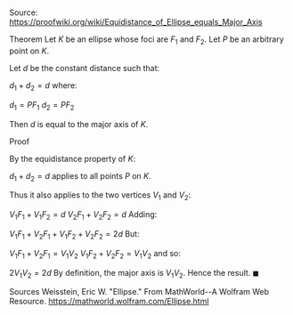 # 

Source: https://proofwiki.org/wiki/Equidistance_of_Ellipse_equals_Major_Axis

Theorem
Let $K$ be an ellipse whose foci are $F_1$ and $F_2$.
Let $P$ be an arbitrary point on $K$.

Let $d$ be the constant distance such that:

$d_1 + d_2 = d$
where:

$d_1 = P F_1$
$d_2 = P F_2$

Then $d$ is equal to the major axis of $K$.


Proof

By the equidistance property of $K$:

$d_1 + d_2 = d$
applies to all points $P$ on $K$.

Thus it also applies to the two vertices $V_1$ and $V_2$:

$V_1 F_1 + V_1 F_2 = d$
$V_2 F_1 + V_2 F_2 = d$
Adding:

$V_1 F_1 + V_2 F_1 + V_1 F_2 + V_2 F_2 = 2 d$
But:

$V_1 F_1 + V_2 F_1 = V_1 V_2$
$V_1 F_2 + V_2 F_2 = V_1 V_2$
and so:

$2 V_1 V_2 = 2 d$
By definition, the major axis is $V_1 V_2$.
Hence the result.
$\blacksquare$


Sources
Weisstein, Eric W. "Ellipse." From MathWorld--A Wolfram Web Resource.  https://mathworld.wolfram.com/Ellipse.html




